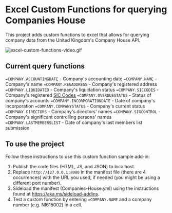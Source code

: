 # Excel Custom Functions for querying Companies House

This project adds custom functions to excel that allows for querying company data from the United Kingdom's Company House API.

![excel-custom-functions-video.gif](https://s1.gifyu.com/images/excel-custom-functions-video.gif)

## Current query functions

`=COMPANY.ACCOUNTINGDATE` - Company's accounting date
`=COMPANY.NAME` - Company's name
`=COMPANY.REGADDRESS` - Company's registered address
`=COMPANY.LIQUIDATED` - Company's liquidation status
`=COMPANY.SICCODES` - Company's registered [SIC Codes](https://www.gov.uk/government/publications/standard-industrial-classification-of-economic-activities-sic)
`=COMPANY.OVERDUESTATUS` - Status of company's accounts
`=COMPANY.INCORPORATIONDATE` - Date of company's incorporation
`=COMPANY.COMPANYSTATUS` - Company's current status
`=COMPANY.DIRECTORS` - Company's directors' names
`=COMPANY.SIGCONTROL` - Company's significant controlling persons' names
`=COMPANY.LASTMEMBERSLIST` - Date of company's last members list submission

## To use the project

Follow these instructions to use this custom function sample add-in:

1. Publish the code files (HTML, JS, and JSON) to localhost.
2. Replace `http://127.0.0.1:8080` in the manifest file (there are 4 occurrences) with the URL you used, if needed (you might be using a different port number). 
3. Sideload the manifest (Companies-House.yml) using the instructions found at <https://aka.ms/sideload-addins>.
4. Test a custom function by entering `=COMPANY.NAME` and a company number (e.g. NI615002) in a cell.

